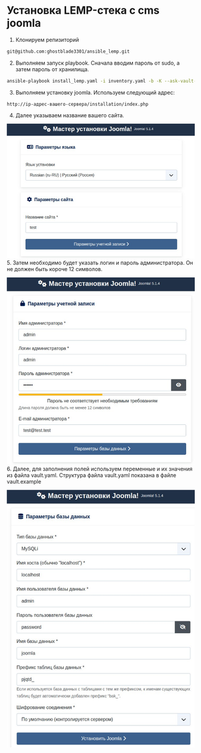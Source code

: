 # Установка LEMP-стека с cms joomla
1. Клонируем репизиторий
```bash
git@github.com:ghostblade3301/ansible_lemp.git
```
2. Выполняем запуск playbook. Сначала вводим пароль от sudo, а затем пароль от хранилища.
```bash
ansible-playbook install_lemp.yaml -i inventory.yaml -b -K --ask-vault-pass
```
3. Выполняем установку joomla. Используем следующий адрес:
```
http://ip-адрес-вашего-сервера/installation/index.php
```
4. Далее указываем название вашего сайта.

![01](https://github.com/ghostblade3301/ansible_lemp/blob/main/screenshots/01.jpg)
5. Затем необходимо будет указать логин и пароль администратора. Он не должен быть короче 12 символов.

![02](https://github.com/ghostblade3301/ansible_lemp/blob/main/screenshots/02.jpg)
6. Далее, для заполнения полей используем переменные и их значения из файла vault.yaml.
Структура файла vault.yaml показана в файле vault.example

![03](https://github.com/ghostblade3301/ansible_lemp/blob/main/screenshots/03.jpg)
